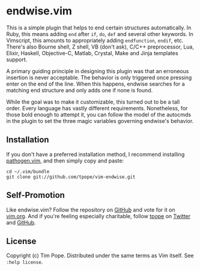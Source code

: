 # endwise.vim

This is a simple plugin that helps to end certain structures
automatically.  In Ruby, this means adding `end` after `if`, `do`, `def`
and several other keywords. In Vimscript, this amounts to appropriately
adding `endfunction`, `endif`, etc.  There's also Bourne shell, Z shell,
VB (don't ask), C/C++ preprocessor, Lua, Elixir, Haskell, Objective-C,
Matlab, Crystal, Make and Jinja templates support.

A primary guiding principle in designing this plugin was that an
erroneous insertion is never acceptable.  The behavior is only triggered
once pressing enter on the end of the line.  When this happens, endwise
searches for a matching end structure and only adds one if none is
found.

While the goal was to make it customizable, this turned out to be a tall
order.  Every language has vastly different requirements.  Nonetheless,
for those bold enough to attempt it, you can follow the model of the
autocmds in the plugin to set the three magic variables governing
endwise's behavior.

## Installation

If you don't have a preferred installation method, I recommend
installing [pathogen.vim](https://github.com/tpope/vim-pathogen), and
then simply copy and paste:

    cd ~/.vim/bundle
    git clone git://github.com/tpope/vim-endwise.git

## Self-Promotion

Like endwise.vim? Follow the repository on
[GitHub](https://github.com/tpope/vim-endwise) and vote for it on
[vim.org](http://www.vim.org/scripts/script.php?script_id=2386).  And if
you're feeling especially charitable, follow [tpope](http://tpo.pe/) on
[Twitter](http://twitter.com/tpope) and
[GitHub](https://github.com/tpope).

## License

Copyright (c) Tim Pope.  Distributed under the same terms as Vim itself.
See `:help license`.

